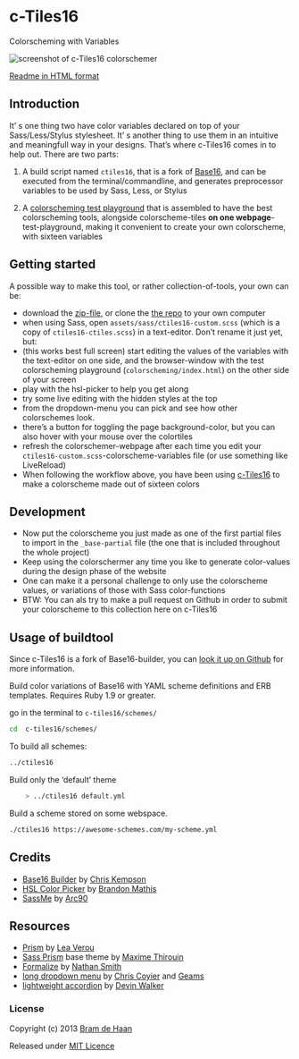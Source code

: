 # c-Tiles16

Colorscheming with Variables

![screenshot of c-Tiles16 colorschemer](https://lh3.googleusercontent.com/-uhokcZnG_8Q/UshwNPVK7OI/AAAAAAAAAx0/bTmK9IxkeNI/s800/ctiles16-colorscheming_400x400.jpg)

[Readme in HTML format](http://atelierbram.github.io/c-tiles16/)
 
## Introduction
It’ s one thing two have color variables declared on top of your Sass/Less/Stylus stylesheet. It’ s another thing to use them in an intuitive and meaningfull way in your designs. That’s  where c-Tiles16 comes in to help out. There are two parts:

1.  A build script named `ctiles16`, that is a fork of [Base16](https://github.com/chriskempson/base16-builder), and can be executed from the terminal/commandline, and generates preprocessor variables to be used by Sass, Less, or Stylus

2. A [colorscheming test playground](http://atelierbram.github.io/c-tiles16/colorscheming) that is assembled to have the best colorscheming tools, alongside colorscheme-tiles **on one webpage**-test-playground, making it convenient to create your own colorscheme, with sixteen variables

## Getting started
A possible way to make this tool, or rather collection-of-tools, your own can be:

* download the [zip-file](https://github.com/atelierbram/c-tiles16/archive/master.zip), or clone the [the repo](https://github.com/atelierbram/c-tiles16) to your own computer
* when using Sass, open `assets/sass/ctiles16-custom.scss` (which is a copy of `ctiles16-ctiles.scss`) in a text-editor. Don’t rename it just yet, but:
* (this works best full screen) start editing the values of the variables with the text-editor on one side, and the browser-window with the test colorscheming playground (`colorscheming/index.html`) on the other side of your screen
* play with the hsl-picker to help you get along
* try some live editing with the hidden styles at the top
* from the dropdown-menu you can pick and see how other colorschemes look.
* there’s a button for toggling the page background-color, but you can also hover with your mouse over the colortiles
* refresh the colorschemer-webpage after each time you edit your `ctiles16-custom.scss`-colorscheme-variables file (or use something like LiveReload)
* When following the workflow above, you have been using [c-Tiles16](http://atelierbram.github.io/c-tiles16) to make a colorscheme made out of sixteen colors</li>

## Development

* Now put the colorscheme you just made as one of the first partial files to import in the `_base-partial` file (the one that is included throughout the whole project)
* Keep using the colorschermer any time you like to generate color-values during the design phase of the website
* One can make it a personal challenge to only use the colorscheme values, or variations of those with Sass color-functions
* BTW: You can als try to make a pull request on Github in order to submit your colorscheme to this collection here on c-Tiles16

## Usage of buildtool

Since c-Tiles16 is a fork of Base16-builder, you can [look it up on Github](https://github.com/chriskempson/base16-builder) for more information.

Build color variations of Base16 with YAML scheme definitions and ERB templates.
Requires Ruby 1.9 or greater.

go in the terminal to `c-tiles16/schemes/`
```bash
cd  c-tiles16/schemes/
```

To build all schemes:
```bash
../ctiles16
```
Build only the ‘default’ theme
```bash
    > ../ctiles16 default.yml
```

Build a scheme stored on some webspace.
```bash
./ctiles16 https://awesome-schemes.com/my-scheme.yml
```

## Credits

* [Base16 Builder](https://github.com/chriskempson/base16-builder) by [Chris Kempson](http://chriskempson.com/)
* [HSL Color Picker](http://hslpicker.com/) by [Brandon Mathis](http://brandonmathis.com)
* [SassMe](http://sassme.arc90.com/) by [Arc90](http://arc90.com)

## Resources

* [Prism](http://prismjs.com/) by [Lea Verou](http://lea.verou.me)
* [Sass Prism](https://github.com/MoOx/sass-prism-theme-base) base theme by [Maxime Thirouin](http://moox.io/)
* [Formalize](http://formalize.me/) by [Nathan Smith](http://sonspring.com/)
* [long dropdown menu](http://codepen.io/larrygeams/pen/feoDc) by [Chris Coyier](http://css-tricks.com/long-dropdowns-solution/) and [Geams](http://larrygeams.comze.com/)
* [lightweight accordion](http://wordimpress.com/super-lightweight-jquery-website-accordions-without-a-plugin/) by [Devin Walker](http://wordimpress.com/author/wordimpressadmin/)

### License

Copyright (c) 2013 [Bram de Haan](http://atelierbramdehaan.nl/)

Released under [MIT Licence](http://atelierbram.mit-license.org)



